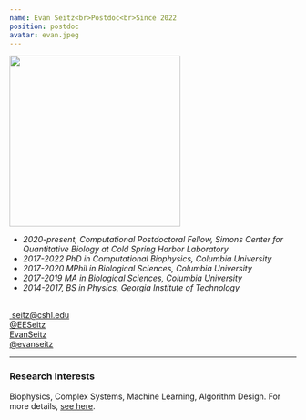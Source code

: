 ```yaml
---
name: Evan Seitz<br>Postdoc<br>Since 2022
position: postdoc
avatar: evan.jpeg
---
```


<img width="300" src="{{site.baseurl}}/images/people/{{page.avatar}}" data-action="zoom">
<br>


- _2020-present, Computational Postdoctoral Fellow, Simons Center for Quantitative Biology at Cold Spring Harbor Laboratory_ <br>
- _2017-2022 PhD in Computational Biophysics, Columbia University_ <br>
- _2017-2020 MPhil in Biological Sciences, Columbia University_ <br>
- _2017-2019 MA in Biological Sciences, Columbia University_ <br>
- _2014-2017, BS in Physics, Georgia Institute of Technology_ <br>
<br>
​
<a href="mailto:seitz@cshl.edu"><i class="fa fa-envelope-o"></i> seitz@cshl.edu</a><br>
<a href="https://twitter.com/EESeitz"><i class="fa fa-twitter"></i> @EESeitz </a><br>
<a href="https://www.linkedin.com/in/eeseitz/"><i class="fa fa-linkedin-square"></i> EvanSeitz</a><br>
<a href="https://github.com/evanseitz"><i class="fa fa-github"></i> @evanseitz </a><br>

<hr>

### Research Interests

Biophysics, Complex Systems, Machine Learning, Algorithm Design. For more details, [see here](http://evanseitz.com).
<br>
<br>
<br>

&nbsp;
&nbsp;
&nbsp;
&nbsp;
&nbsp;
&nbsp;
&nbsp;
&nbsp;
&nbsp;
&nbsp;
&nbsp;
&nbsp;
&nbsp;
&nbsp;
&nbsp;
&nbsp;
&nbsp;
&nbsp;
&nbsp;
&nbsp;
&nbsp;
&nbsp;
&nbsp;
&nbsp;

